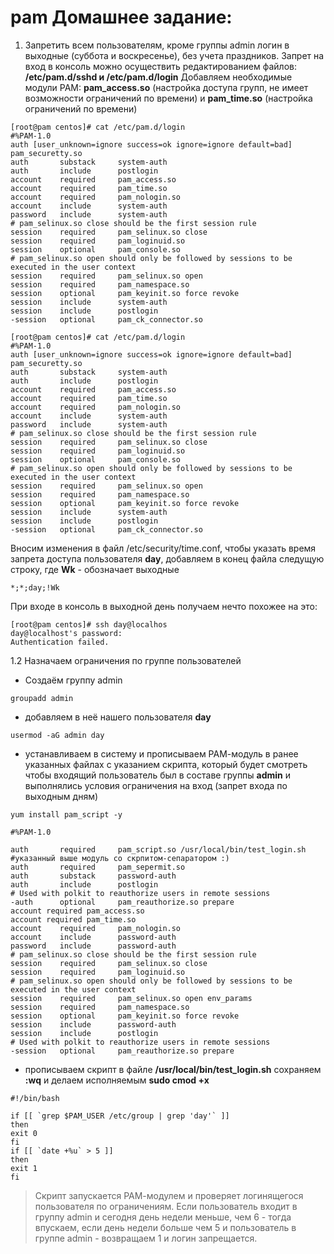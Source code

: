 # pam Домашнее задание:
 1. Запретить всем пользователям, кроме группы admin логин в выходные (суббота и воскресенье), без учета праздников.
Запрет на вход в консоль можно осуществить редактированием файлов: **/etc/pam.d/sshd и /etc/pam.d/login**
Добавляем необходимые модули PAM: **pam_access.so** (настройкa доступа групп, не имеет возможности ограничений по времени) и **pam_time.so** (настройкa ограничений по времени)
```
[root@pam centos]# cat /etc/pam.d/login
#%PAM-1.0
auth [user_unknown=ignore success=ok ignore=ignore default=bad] pam_securetty.so
auth       substack     system-auth
auth       include      postlogin
account    required     pam_access.so
account    required     pam_time.so
account    required     pam_nologin.so
account    include      system-auth
password   include      system-auth
# pam_selinux.so close should be the first session rule
session    required     pam_selinux.so close
session    required     pam_loginuid.so
session    optional     pam_console.so
# pam_selinux.so open should only be followed by sessions to be executed in the user context
session    required     pam_selinux.so open
session    required     pam_namespace.so
session    optional     pam_keyinit.so force revoke
session    include      system-auth
session    include      postlogin
-session   optional     pam_ck_connector.so
```
```
[root@pam centos]# cat /etc/pam.d/login
#%PAM-1.0
auth [user_unknown=ignore success=ok ignore=ignore default=bad] pam_securetty.so
auth       substack     system-auth
auth       include      postlogin
account    required     pam_access.so
account    required     pam_time.so
account    required     pam_nologin.so
account    include      system-auth
password   include      system-auth
# pam_selinux.so close should be the first session rule
session    required     pam_selinux.so close
session    required     pam_loginuid.so
session    optional     pam_console.so
# pam_selinux.so open should only be followed by sessions to be executed in the user context
session    required     pam_selinux.so open
session    required     pam_namespace.so
session    optional     pam_keyinit.so force revoke
session    include      system-auth
session    include      postlogin
-session   optional     pam_ck_connector.so
```
Вносим изменения в файл /etc/security/time.conf, чтобы указать время запрета доступа пользователя **day**, добавляем в конец файла следущую строку, где **Wk** - обозначает выходные 
```
*;*;day;!Wk
```
При входе в консоль в выходной день получаем нечто похожее на это:
```
[root@pam centos]# ssh day@localhos
day@localhost's password:
Authentication failed.
```
 1.2 Назначаем ограничения по группе пользователей
 * Создаём группу admin
 ```
 groupadd admin
 ```
 * добавляем в неё нашего пользователя **day**
```
usermod -aG admin day
```
 * устанавливаем в систему и прописываем РАМ-модуль в ранее указанных файлах с указанием скрипта, который будет смотреть чтобы входящий пользователь был в составе группы **admin** и выполнялись условия ограничения на вход (запрет входа по выходным дням)
```
yum install pam_script -y
```
```
#%PAM-1.0

auth       required     pam_script.so /usr/local/bin/test_login.sh #указанный выше модуль cо скрпитом-сепаратором :)
auth       required     pam_sepermit.so
auth       substack     password-auth
auth       include      postlogin
# Used with polkit to reauthorize users in remote sessions
-auth      optional     pam_reauthorize.so prepare
account required pam_access.so
account required pam_time.so
account    required     pam_nologin.so
account    include      password-auth
password   include      password-auth
# pam_selinux.so close should be the first session rule
session    required     pam_selinux.so close
session    required     pam_loginuid.so
# pam_selinux.so open should only be followed by sessions to be executed in the user context
session    required     pam_selinux.so open env_params
session    required     pam_namespace.so
session    optional     pam_keyinit.so force revoke
session    include      password-auth
session    include      postlogin
# Used with polkit to reauthorize users in remote sessions
-session   optional     pam_reauthorize.so prepare
```
 * прописываем скрипт в файлe **/usr/local/bin/test_login.sh** сохраняем **:wq** и делаем исполняемым **sudo cmod +x**
```
#!/bin/bash

if [[ `grep $PAM_USER /etc/group | grep 'day'` ]]
then
exit 0
fi
if [[ `date +%u` > 5 ]]
then
exit 1
fi
```
> Скрипт запускается РАМ-модулем и проверяет логинящегося пользователя по ограничениям. Если пользователь входит в группу admin и сегодня день недели меньше, чем 6 - тогда впускаем, если день недели больше чем 5 и пользователь в группе admin - возвращаем 1 и логин запрещается.
